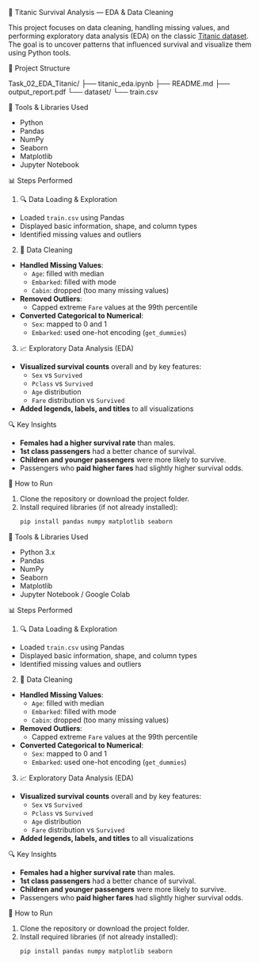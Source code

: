 🚢 Titanic Survival Analysis — EDA & Data Cleaning

This project focuses on data cleaning, handling missing values, and performing exploratory data analysis (EDA) on the classic [Titanic dataset](https://www.kaggle.com/c/titanic/data). The goal is to uncover patterns that influenced survival and visualize them using Python tools.


📁 Project Structure

Task_02_EDA_Titanic/
├── titanic_eda.ipynb 
├── README.md 
├── output_report.pdf 
└── dataset/
└── train.csv 

🔧 Tools & Libraries Used

- Python
- Pandas
- NumPy
- Seaborn
- Matplotlib
- Jupyter Notebook


📊 Steps Performed
1. 🔍 Data Loading & Exploration
- Loaded `train.csv` using Pandas
- Displayed basic information, shape, and column types
- Identified missing values and outliers

2. 🧼 Data Cleaning
- **Handled Missing Values**:
  - `Age`: filled with median
  - `Embarked`: filled with mode
  - `Cabin`: dropped (too many missing values)
- **Removed Outliers**:
  - Capped extreme `Fare` values at the 99th percentile
- **Converted Categorical to Numerical**:
  - `Sex`: mapped to 0 and 1
  - `Embarked`: used one-hot encoding (`get_dummies`)

3. 📈 Exploratory Data Analysis (EDA)
- **Visualized survival counts** overall and by key features:
  - `Sex` vs `Survived`
  - `Pclass` vs `Survived`
  - `Age` distribution
  - `Fare` distribution vs `Survived`
- **Added legends, labels, and titles** to all visualizations


🔍 Key Insights

- **Females had a higher survival rate** than males.
- **1st class passengers** had a better chance of survival.
- **Children and younger passengers** were more likely to survive.
- Passengers who **paid higher fares** had slightly higher survival odds.


📂 How to Run

1. Clone the repository or download the project folder.
2. Install required libraries (if not already installed):
   ```bash
   pip install pandas numpy matplotlib seaborn


🔧 Tools & Libraries Used

- Python 3.x
- Pandas
- NumPy
- Seaborn
- Matplotlib
- Jupyter Notebook / Google Colab


 📊 Steps Performed

1. 🔍 Data Loading & Exploration
- Loaded `train.csv` using Pandas
- Displayed basic information, shape, and column types
- Identified missing values and outliers

2. 🧼 Data Cleaning
- **Handled Missing Values**:
  - `Age`: filled with median
  - `Embarked`: filled with mode
  - `Cabin`: dropped (too many missing values)
- **Removed Outliers**:
  - Capped extreme `Fare` values at the 99th percentile
- **Converted Categorical to Numerical**:
  - `Sex`: mapped to 0 and 1
  - `Embarked`: used one-hot encoding (`get_dummies`)

3. 📈 Exploratory Data Analysis (EDA)
- **Visualized survival counts** overall and by key features:
  - `Sex` vs `Survived`
  - `Pclass` vs `Survived`
  - `Age` distribution
  - `Fare` distribution vs `Survived`
- **Added legends, labels, and titles** to all visualizations


🔍 Key Insights

- **Females had a higher survival rate** than males.
- **1st class passengers** had a better chance of survival.
- **Children and younger passengers** were more likely to survive.
- Passengers who **paid higher fares** had slightly higher survival odds.


📂 How to Run

1. Clone the repository or download the project folder.
2. Install required libraries (if not already installed):
   ```bash
   pip install pandas numpy matplotlib seaborn
